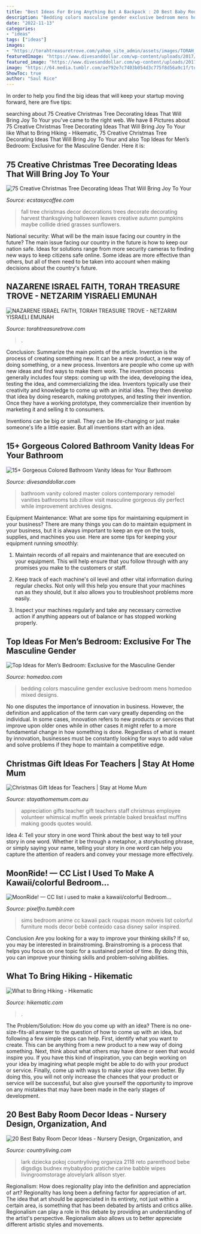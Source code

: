 ```yaml
---
title: "Best Ideas For Bring Anything But A Backpack : 20 Best Baby Room Decor Ideas"
description: "Bedding colors masculine gender exclusive bedroom mens homedoo mixed designs"
date: "2022-11-13"
categories:
- "ideas"
tags: ["ideas"]
images:
- "https://torahtreasuretrove.com/yahoo_site_admin/assets/images/TORAH_KEEPERS.315123631_std.jpg"
featuredImage: "https://www.divesanddollar.com/wp-content/uploads/2017/06/colored-bathroom-vanity-9.jpeg"
featured_image: "https://www.divesanddollar.com/wp-content/uploads/2017/06/colored-bathroom-vanity-9.jpeg"
image: "https://64.media.tumblr.com/ae792e7c7403b054d3c775f8d56a9c1f/tumblr_obi73z9PKg1s96fl4o3_1280.png"
ShowToc: true
author: "Saul Rice"
---
```



In order to help you find the big ideas that will keep your startup moving forward, here are five tips: 

	

		
searching about 75 Creative Christmas Tree Decorating Ideas That Will Bring Joy To Your you've came to the right web. We have 8 Pictures about 75 Creative Christmas Tree Decorating Ideas That Will Bring Joy To Your like What to Bring Hiking - Hikematic, 75 Creative Christmas Tree Decorating Ideas That Will Bring Joy To Your and also Top Ideas for Men’s Bedroom: Exclusive for the Masculine Gender. Here it is:
		
    
## 75 Creative Christmas Tree Decorating Ideas That Will Bring Joy To Your

<img loading=lazy src="https://i1.wp.com/www.ecstasycoffee.com/wp-content/uploads/2016/12/DECORATE-A-CHRISTMAS-TREE-FOR-FALL.jpg?resize=427%2C640" onerror="this.onerror=null;this.src='https://tse2.mm.bing.net/th?id=OIP.A5JytVJTbyw-PyKkxSGw9gAAAA&amp;pid=15.1';" alt="75 Creative Christmas Tree Decorating Ideas That Will Bring Joy To Your">

_Source: ecstasycoffee.com_

>fall tree christmas decor decorations trees decorate decorating harvest thanksgiving halloween leaves creative autumn pumpkins maybe collide dried grasses sunflowers. 

	

National security: What will be the main issue facing our country in the future?
The main issue facing our country in the future is how to keep our nation safe. Ideas for solutions range from more security cameras to finding new ways to keep citizens safe online. Some ideas are more effective than others, but all of them need to be taken into account when making decisions about the country's future.

    
## NAZARENE ISRAEL FAITH, TORAH TREASURE TROVE - NETZARIM YISRAELI EMUNAH

<img loading=lazy src="https://torahtreasuretrove.com/yahoo_site_admin/assets/images/TORAH_KEEPERS.315123631_std.jpg" onerror="this.onerror=null;this.src='https://tse2.mm.bing.net/th?id=OIP.7skefeD8_tuiNA6N684NzQHaE0&amp;pid=15.1';" alt="NAZARENE ISRAEL FAITH, TORAH TREASURE TROVE - NETZARIM YISRAELI EMUNAH">

_Source: torahtreasuretrove.com_

>. 

	

Conclusion: Summarize the main points of the article.
Invention is the process of creating something new. It can be a new product, a new way of doing something, or a new process. Inventors are people who come up with new ideas and find ways to make them work.
The invention process generally includes four steps: coming up with the idea, developing the idea, testing the idea, and commercializing the idea. Inventors typically use their creativity and knowledge to come up with an initial idea. They then develop that idea by doing research, making prototypes, and testing their invention. Once they have a working prototype, they commercialize their invention by marketing it and selling it to consumers.

Inventions can be big or small. They can be life-changing or just make someone's life a little easier. But all inventions start with an idea.

    
## 15+ Gorgeous Colored Bathroom Vanity Ideas For Your Bathroom

<img loading=lazy src="https://www.divesanddollar.com/wp-content/uploads/2017/06/colored-bathroom-vanity-9.jpeg" onerror="this.onerror=null;this.src='https://tse1.mm.bing.net/th?id=OIP.igM1F5OdT1YrjZnbXLyA2AHaLH&amp;pid=15.1';" alt="15+ Gorgeous Colored Bathroom Vanity Ideas for Your Bathroom">

_Source: divesanddollar.com_

>bathroom vanity colored master colors contemporary remodel vanities bathrooms tub zillow visit masculine gorgeous diy perfect while improvement archives designs. 

	

Equipment Maintenance: What are some tips for maintaining equipment in your business?
There are many things you can do to maintain equipment in your business, but it is always important to keep an eye on the tools, supplies, and machines you use. Here are some tips for keeping your equipment running smoothly:
1. Maintain records of all repairs and maintenance that are executed on your equipment. This will help ensure that you follow through with any promises you make to the customers or staff.

2. Keep track of each machine's oil level and other vital information during regular checks. Not only will this help you ensure that your machines run as they should, but it also allows you to troubleshoot problems more easily.

3. Inspect your machines regularly and take any necessary corrective action if anything appears out of balance or has stopped working properly.

    
## Top Ideas For Men’s Bedroom: Exclusive For The Masculine Gender

<img loading=lazy src="http://www.homedoo.com/wp-content/uploads/2013/06/men-choice-in-bedding-04.jpg" onerror="this.onerror=null;this.src='https://tse1.mm.bing.net/th?id=OIP.Me-Y6crgCyVeX5oJaX_7WQHaJM&amp;pid=15.1';" alt="Top Ideas for Men’s Bedroom: Exclusive for the Masculine Gender">

_Source: homedoo.com_

>bedding colors masculine gender exclusive bedroom mens homedoo mixed designs. 

	

No one disputes the importance of innovation in business. However, the definition and application of the term can vary greatly depending on the individual. In some cases, innovation refers to new products or services that improve upon older ones while in other cases it might refer to a more fundamental change in how something is done. Regardless of what is meant by innovation, businesses must be constantly looking for ways to add value and solve problems if they hope to maintain a competitive edge.

    
## Christmas Gift Ideas For Teachers | Stay At Home Mum

<img loading=lazy src="https://www.stayathomemum.com.au/wp-content/uploads/2011/11/390ad3e2780309ca1740eef606e8a6b5.jpg" onerror="this.onerror=null;this.src='https://tse2.mm.bing.net/th?id=OIP.aILzXWZ4a_JFflPxGjhmmAHaLB&amp;pid=15.1';" alt="Christmas Gift Ideas for Teachers | Stay at Home Mum">

_Source: stayathomemum.com.au_

>appreciation gifts teacher gift teachers staff christmas employee volunteer whimsical muffin week printable baked breakfast muffins making goods quotes would. 

	

Idea 4: Tell your story in one word
Think about the best way to tell your story in one word. Whether it be through a metaphor, a storybusting phrase, or simply saying your name, telling your story in one word can help you capture the attention of readers and convey your message more effectively.

    
## MoonRide! — CC List I Used To Make A Kawaii/colorful Bedroom...

<img loading=lazy src="https://64.media.tumblr.com/ae792e7c7403b054d3c775f8d56a9c1f/tumblr_obi73z9PKg1s96fl4o3_1280.png" onerror="this.onerror=null;this.src='https://tse4.mm.bing.net/th?id=OIP.KneAfgsLE-wqx5bbgEhtvgHaEK&amp;pid=15.1';" alt="MoonRide! — CC list i used to make a kawaii/colorful Bedroom...">

_Source: pixelfro.tumblr.com_

>sims bedroom anime cc kawaii pack roupas moon móveis list colorful furniture mods decor bebê conteúdo casa disney sailor inspired. 

	

Conclusion
Are you looking for a way to improve your thinking skills? If so, you may be interested in brainstroming. Brainstroming is a process that helps you focus on one topic for a sustained period of time. By doing this, you can improve your thinking skills and problem-solving abilities.

    
## What To Bring Hiking - Hikematic

<img loading=lazy src="https://hikematic.com/wp-content/uploads/2019/11/whattobringhiking.jpg" onerror="this.onerror=null;this.src='https://tse1.mm.bing.net/th?id=OIP.qZMZdBxHjRs605bj8CaLVgHaE7&amp;pid=15.1';" alt="What to Bring Hiking - Hikematic">

_Source: hikematic.com_

>. 

	

The Problem/Solution: How do you come up with an idea?
There is no one-size-fits-all answer to the question of how to come up with an idea, but following a few simple steps can help. First, identify what you want to create. This can be anything from a new product to a new way of doing something. Next, think about what others may have done or seen that would inspire you. If you have this kind of inspiration, you can begin working on your idea by imagining what people might be able to do with your product or service. Finally, come up with ways to make your idea even better. By doing this, you will not only increase the chances that your product or service will be successful, but also give yourself the opportunity to improve on any mistakes that may have been made in the early stages of development.

    
## 20 Best Baby Room Decor Ideas - Nursery Design, Organization, And

<img loading=lazy src="https://hips.hearstapps.com/clv.h-cdn.co/assets/17/15/1492188504-dsc05734.jpg?crop=1.0xw:1xh;center,top&amp;resize=768:*" onerror="this.onerror=null;this.src='https://tse3.mm.bing.net/th?id=OIP.9pIQ2zUJa0YS4VX35mTmCgHaLH&amp;pid=15.1';" alt="20 Best Baby Room Decor Ideas - Nursery Design, Organization, and">

_Source: countryliving.com_

>lark dziecka pokoj countryliving organiza 2118 reto parenthood bebe digsdigs budnex mybabydoo pratiche carine babble wipes livingroomstorage alovelylark allison styer. 

	

Regionalism: How does regionality play into the definition and appreciation of art?
Regionality has long been a defining factor for appreciation of art. The idea that art should be appreciated in its entirety, not just within a certain area, is something that has been debated by artists and critics alike. Regionalism can play a role in this debate by providing an understanding of the artist's perspective. Regionalism also allows us to better appreciate different artistic styles and movements.

